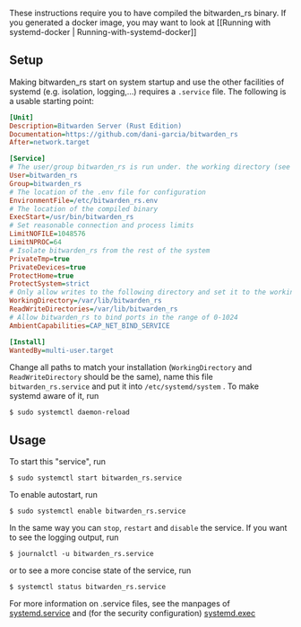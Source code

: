 These instructions require you to have compiled the bitwarden_rs binary. If you generated a docker image, you may want to look at [[Running with systemd-docker | Running-with-systemd-docker]]
## Setup
Making bitwarden_rs start on system startup and use the other facilities of systemd (e.g. isolation, logging,...) requires a `.service` file. The following is a usable starting point:
```ini
[Unit]
Description=Bitwarden Server (Rust Edition)
Documentation=https://github.com/dani-garcia/bitwarden_rs
After=network.target

[Service]
# The user/group bitwarden_rs is run under. the working directory (see below) should allow write and read access to this user/group
User=bitwarden_rs
Group=bitwarden_rs
# The location of the .env file for configuration
EnvironmentFile=/etc/bitwarden_rs.env
# The location of the compiled binary
ExecStart=/usr/bin/bitwarden_rs
# Set reasonable connection and process limits
LimitNOFILE=1048576
LimitNPROC=64
# Isolate bitwarden_rs from the rest of the system
PrivateTmp=true
PrivateDevices=true
ProtectHome=true
ProtectSystem=strict
# Only allow writes to the following directory and set it to the working directory (user and password data are stored here)
WorkingDirectory=/var/lib/bitwarden_rs
ReadWriteDirectories=/var/lib/bitwarden_rs
# Allow bitwarden_rs to bind ports in the range of 0-1024
AmbientCapabilities=CAP_NET_BIND_SERVICE

[Install]
WantedBy=multi-user.target
```
Change all paths to match your installation (`WorkingDirectory` and `ReadWriteDirectory` should be the same),
name this file `bitwarden_rs.service` and put it into `/etc/systemd/system` .
To make systemd aware of it, run
```
$ sudo systemctl daemon-reload
```
## Usage
To start this "service", run
```
$ sudo systemctl start bitwarden_rs.service
```

To enable autostart, run
```
$ sudo systemctl enable bitwarden_rs.service
```
In the same way you can `stop`, `restart` and `disable` the service.
If you want to see the logging output, run
```
$ journalctl -u bitwarden_rs.service
```
or to see a more concise state of the service, run
```
$ systemctl status bitwarden_rs.service
```

For more information on .service files, see the manpages of [systemd.service](https://www.freedesktop.org/software/systemd/man/systemd.service.html) and (for the security configuration) [systemd.exec](https://www.freedesktop.org/software/systemd/man/systemd.exec.html)